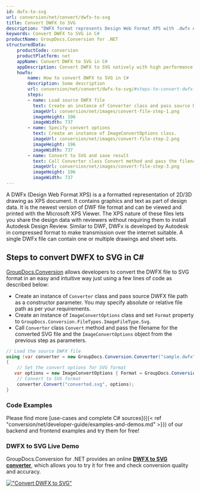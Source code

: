 ```yaml
---
id: dwfx-to-svg
url: conversion/net/convert/dwfx-to-svg
title: Convert DWFX to SVG
description: "DWFX format represents Design Web Format XPS with .dwfx extension. Learn how to convert DWFX to SVG file programmatically in C# language using GroupDocs.Conversion for .NET library."
keywords: Convert DWFX to SVG in C#
productName: GroupDocs.Conversion for .NET
structuredData:
    productCode: conversion
    productPlatform: net
    appName: Convert DWFX to SVG in C#
    appDescription: Convert DWFX to SVG natively with high performance using C# language and server side GroupDocs.Conversion for .NET APIs, without the use of any software like Microsoft or Open Office.
    howTo:
        name: How to convert DWFX to SVG in C# 
        description: Some description
        url: conversion/net/convert/dwfx-to-svg/#steps-to-convert-dwfx-to-svg-in-c
        steps:
        - name: Load source DWFX file 
          text: Create an instance of Converter class and pass source DWFX file path as a constructor parameter. You may specify absolute or relative file path as per your requirements. 
          imageUrl: conversion/net/images/convert-file-step-1.png
          imageHeight: 196
          imageWidth: 737
        - name: Specify convert options 
          text: Create an instance of ImageConvertOptions class.
          imageUrl: conversion/net/images/convert-file-step-2.png
          imageHeight: 196
          imageWidth: 737
        - name: Convert to SVG and save result 
          text: Call Converter class Convert method and pass the filename for the converted HTML file and the ImageConvertOptions object from the previous step as parameters.
          imageUrl: conversion/net/images/convert-file-step-3.png
          imageHeight: 196
          imageWidth: 737
---
```


A DWFx (Design Web Format XPS) is a a formatted representation of 2D/3D drawing as XPS document. It contains graphics and text as part of design data. It is the newest version of DWF file format and can be viewed and printed with the Microsoft XPS Viewer. The XPS nature of these files lets you share the design data with reviewers without requiring them to install Autodesk Design Review. Similar to DWF, DWFx is developed by Autodesk in compressed format to make transmission over the internet suitable. A single DWFx file can contain one or multiple drawings and sheet sets.

## Steps to convert DWFX to SVG in C#

[GroupDocs.Conversion](https://products.groupdocs.com/conversion/net) allows developers to convert the DWFX file to SVG format in an easy and intuitive way just using a few lines of code as described below:

* Create an instance of `Converter` class and pass source DWFX file path as a constructor parameter. You may specify absolute or relative file path as per your requirements. 
* Create an instance of `ImageConvertOptions` class and set `Format` property to `GroupDocs.Conversion.FileTypes.ImageFileType.Svg`.
* Call `Converter` class `Convert` method and pass the filename for the converted SVG file and the `ImageConvertOptions` object from the previous step as parameters.

```csharp
// Load the source DWFX file
using (var converter = new GroupDocs.Conversion.Converter("sample.dwfx"))
{
    // Set the convert options for SVG format
   var options = new ImageConvertOptions { Format = GroupDocs.Conversion.FileTypes.ImageFileType.Svg };
    // Convert to SVG format
    converter.Convert("converted.svg", options);
}
```

### Code Examples

Please find more [use-cases and complete C# sources]({{< ref "conversion/net/developer-guide/examples-and-demos.md" >}}) of our backend and frontend examples and try them for free!

### DWFX to SVG Live Demo

GroupDocs.Conversion for .NET provides an online [**DWFX to SVG converter**](https://products.groupdocs.app/conversion/dwfx-to-svg), which allows you to try it for free and check conversion quality and accuracy.

[!["Convert DWFX to SVG"](conversion/net/images/convert-to-svg/convert-dwfx-to-svg.png)](https://products.groupdocs.app/conversion/dwfx-to-svg)